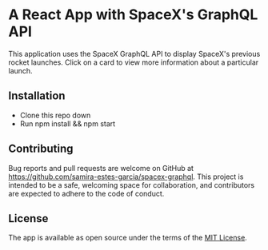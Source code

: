 # A React App with SpaceX's GraphQL API

This application uses the SpaceX GraphQL API to display SpaceX's previous rocket launches. Click on a card to view more information about a particular launch.

## Installation

- Clone this repo down
- Run npm install && npm start

## Contributing

Bug reports and pull requests are welcome on GitHub at https://github.com/samira-estes-garcia/spacex-graphql. This project is intended to be a safe, welcoming space for collaboration, and contributors are expected to adhere to the code of conduct.

## License

The app is available as open source under the terms of the [MIT License](https://opensource.org/licenses/MIT).
